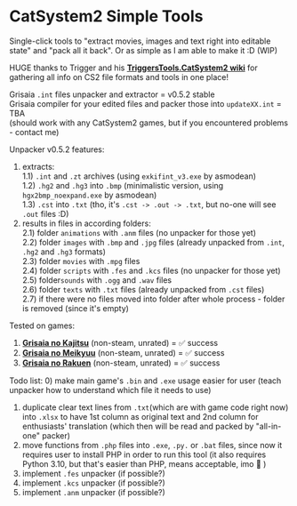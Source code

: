 # CatSystem2 Simple Tools
Single-click tools to "extract movies, images and text right into editable state" and "pack all it back". Or as simple as I am able to make it :D (WIP)

HUGE thanks to Trigger and his **[TriggersTools.CatSystem2 wiki](https://github.com/trigger-segfault/TriggersTools.CatSystem2)** for gathering all info on CS2 file formats and tools in one place!

Grisaia `.int` files unpacker and extractor  = v0.5.2 stable\
Grisaia compiler for your edited files and packer those into `updateXX.int`  = TBA\
(should work with any CatSystem2 games, but if you encountered problems - contact me)

Unpacker v0.5.2 features:
1) extracts: \
1.1) `.int` and `.zt` archives (using `exkifint_v3.exe` by asmodean)\
1.2) `.hg2` and `.hg3` into `.bmp` (minimalistic version, using `hgx2bmp_noexpand.exe` by asmodean)\
1.3) `.cst` into `.txt` (tho, it's `.cst -> .out -> .txt`, but no-one will see `.out` files :D)
2) results in files in according folders:\
2.1) folder `animations` with `.anm` files (no unpacker for those yet)\
2.2) folder `images` with `.bmp` and `.jpg` files (already unpacked from `.int`, `.hg2` and `.hg3` formats)\
2.3) folder `movies` with `.mpg` files\
2.4) folder `scripts` with `.fes` and `.kcs` files (no unpacker for those yet)\
2.5) folder`sounds` with `.ogg` and `.wav` files\
2.6) folder `texts` with `.txt` files (already unpacked from `.cst` files)\
2.7) if there were no files moved into folder after whole process - folder is removed (since it's empty)

Tested on games:
1) **[Grisaia no Kajitsu](https://vndb.org/v5154)** (non-steam, unrated) =  ✅ success
2) **[Grisaia no Meikyuu](https://vndb.org/v7723)** (non-steam, unrated) =  ✅ success
3) **[Grisaia no Rakuen](https://vndb.org/v7724)** (non-steam, unrated) =  ✅ success

Todo list:
0) make main game's `.bin` and `.exe` usage easier for user (teach unpacker how to understand which file it needs to use)
1) duplicate clear text lines from `.txt`(which are with game code right now) into `.xlsx` to have 1st column as original text and 2nd column for enthusiasts' translation (which then will be read and packed by "all-in-one" packer)
2) move functions from `.php` files into `.exe`, `.py.` or `.bat` files, since now it requires user to install PHP in order to run this tool (it also requires Python 3.10, but that's easier than PHP, means acceptable, imo :thinking: )
3) implement `.fes` unpacker (if possible?)
4) implement `.kcs` unpacker (if possible?)
5) implement `.anm` unpacker (if possible?)